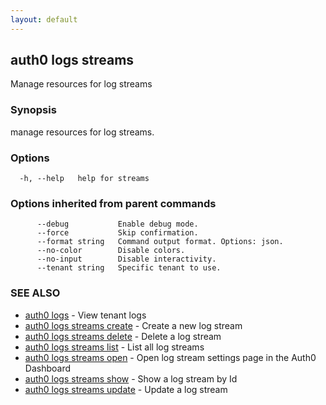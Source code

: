```yaml
---
layout: default
---
```

## auth0 logs streams

Manage resources for log streams

### Synopsis

manage resources for log streams.

### Options

```
  -h, --help   help for streams
```

### Options inherited from parent commands

```
      --debug           Enable debug mode.
      --force           Skip confirmation.
      --format string   Command output format. Options: json.
      --no-color        Disable colors.
      --no-input        Disable interactivity.
      --tenant string   Specific tenant to use.
```

### SEE ALSO

* [auth0 logs](auth0_logs.md)	 - View tenant logs
* [auth0 logs streams create](auth0_logs_streams_create.md)	 - Create a new log stream
* [auth0 logs streams delete](auth0_logs_streams_delete.md)	 - Delete a log stream
* [auth0 logs streams list](auth0_logs_streams_list.md)	 - List all log streams
* [auth0 logs streams open](auth0_logs_streams_open.md)	 - Open log stream settings page in the Auth0 Dashboard
* [auth0 logs streams show](auth0_logs_streams_show.md)	 - Show a log stream by Id
* [auth0 logs streams update](auth0_logs_streams_update.md)	 - Update a log stream

